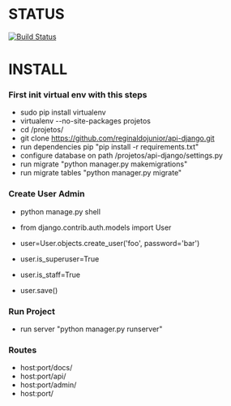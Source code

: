 # STATUS

[![Build Status](https://travis-ci.org/reginaldojunior/api-django.svg?branch=master)](https://travis-ci.org/reginaldojunior/api-django)

# INSTALL

### First init virtual env with this steps

 - sudo pip install virtualenv
 - virtualenv --no-site-packages projetos
 - cd /projetos/
 - git clone https://github.com/reginaldojunior/api-django.git
 - run dependencies pip "pip install -r requirements.txt"
 - configure database on path /projetos/api-django/settings.py
 - run migrate "python manager.py makemigrations"
 - run migrate tables "python manager.py migrate"

### Create User Admin
 
 - python manage.py shell

 - from django.contrib.auth.models import User
 - user=User.objects.create_user('foo', password='bar')
 - user.is_superuser=True
 - user.is_staff=True
 - user.save()

### Run Project

 - run server "python manager.py runserver"

### Routes 

 - host:port/docs/
 - host:port/api/
 - host:port/admin/
 - host:port/